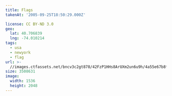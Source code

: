 ```yaml
---
title: Flags
takenAt: '2005-09-25T18:50:29.000Z'

license: CC BY-ND 3.0
geo:
  lat: 40.706839
  lng: -74.010214
tags:
  - usa
  - newyork
  - flag
url: >-
  //images.ctfassets.net/bncv3c2gt878/42FzP1HHs8ArUXm2un6u9h/4a55e67b8fb24b5870d94fb5fd2ec7db/flags_4325572706_o
size: 3508631
image:
  width: 1536
  height: 2048
---
```

